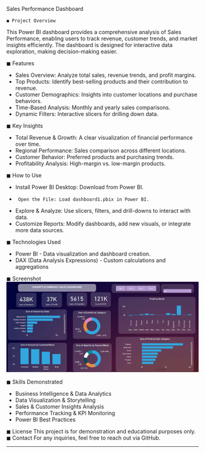 Sales Performance Dashboard

	◼ Project Overview
This Power BI dashboard provides a comprehensive analysis of Sales Performance, enabling users to track revenue, customer trends, and market insights efficiently. The dashboard is designed for interactive data exploration, making decision-making easier.

  ◼ Features
- 	Sales Overview: Analyze total sales, revenue trends, and profit margins.
-	Top Products: Identify best-selling products and their contribution to revenue.
-	Customer Demographics: Insights into customer locations and purchase behaviors.
-	Time-Based Analysis: Monthly and yearly sales comparisons.
-	Dynamic Filters: Interactive slicers for drilling down data.
	
 ◼ Key Insights
-	Total Revenue & Growth: A clear visualization of financial performance over time.
-	Regional Performance: Sales comparison across different locations.
-	Customer Behavior: Preferred products and purchasing trends.
-	Profitability Analysis: High-margin vs. low-margin products.
	
 ◼ How to Use
-	Install Power BI Desktop: Download from Power BI.
-      Open the File: Load dashboard1.pbix in Power BI.
-	Explore & Analyze: Use slicers, filters, and drill-downs to interact with data.
-	Customize Reports: Modify dashboards, add new visuals, or integrate more data sources.
 
  ◼ Technologies Used
-	Power BI - Data visualization and dashboard creation.
-	DAX (Data Analysis Expressions) - Custom calculations and aggregations
 
  ◼ Screenshot
![image](./dashboard1.png)
 
  ◼ Skills Demonstrated
-	Business Intelligence & Data Analytics
-	Data Visualization & Storytelling
-	Sales & Customer Insights Analysis
-	Performance Tracking & KPI Monitoring
-	Power BI Best Practices
 
  ◼ License
This project is for demonstration and educational purposes only.
  ◼ Contact
For any inquiries, feel free to reach out via GitHub.
________________________________________

